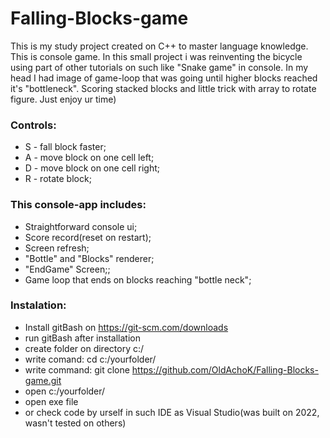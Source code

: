 # Falling-Blocks-game
This is my study project created on C++ to master language knowledge. This is console game. 
In this small project i was reinventing the bicycle using part of other tutorials on such like "Snake game" in console. In my head I had image of game-loop that was going until higher blocks reached it's "bottleneck". Scoring stacked blocks and little trick with array to rotate figure.
Just enjoy ur time)

### Controls:
- S - fall block faster;
- A - move block on one cell left;
- D - move block on one cell right;
- R - rotate block;

### This console-app includes:
- Straightforward console ui;
- Score record(reset on restart);
- Screen refresh;
- "Bottle" and "Blocks" renderer;
- "EndGame" Screen;;
- Game loop that ends on blocks reaching "bottle neck";

### Instalation:
 - Install gitBash on https://git-scm.com/downloads
 - run gitBash after installation
 - create folder on directory c:/
 - write comand: cd c:/yourfolder/
 - write command: git clone https://github.com/OldAchoK/Falling-Blocks-game.git
 - open c:/yourfolder/
 - open exe file
 - or check code by urself in such IDE as Visual Studio(was built on 2022, wasn't tested on others)
